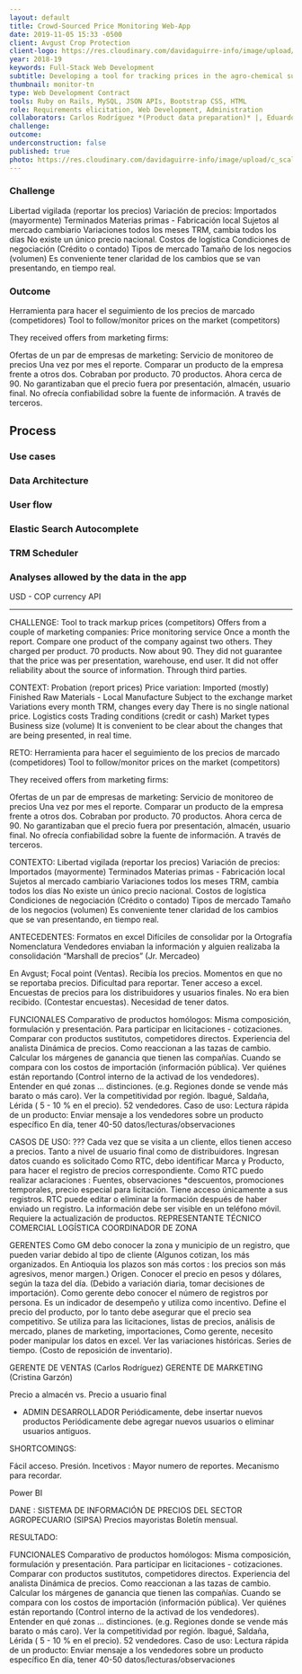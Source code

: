 ```yaml
---
layout: default
title: Crowd-Sourced Price Monitoring Web-App
date: 2019-11-05 15:33 -0500
client: Avgust Crop Protection
client-logo: https://res.cloudinary.com/davidaguirre-info/image/upload/v1625501345/Logos/logo-avgust_wj5upv.png
year: 2018-19
keywords: Full-Stack Web Development
subtitle: Developing a tool for tracking prices in the agro-chemical supplies market.
thumbnail: monitor-tn
type: Web Development Contract
tools: Ruby on Rails, MySQL, JSON APIs, Bootstrap CSS, HTML
role: Requirements elicitation, Web Development, Administration
collaborators: Carlos Rodríguez *(Product data preparation)* |, Eduardo Medina *(User data preparation)* |, Cristina Garzón *(Client / Manager)*
challenge:
outcome:
underconstruction: false
published: true
photo: https://res.cloudinary.com/davidaguirre-info/image/upload/c_scale,q_60,w_750/v1625633107/AVGMonitor/Screenshots_AVGMONITOR-02_zoiiub.png
---
```


<h3 class="article-sub">Challenge</h3>
Libertad vigilada (reportar los precios)
Variación de precios:
Importados (mayormente)
Terminados
Materias primas - Fabricación local
Sujetos al mercado cambiario
Variaciones todos los meses
TRM, cambia todos los días
No existe un único precio nacional.
Costos de logística
Condiciones de negociación (Crédito o contado)
Tipos de mercado
Tamaño de los negocios (volumen)
Es conveniente tener claridad de los cambios que se van presentando, en tiempo real.

<h3 class="article-sub">Outcome</h3>
Herramienta para hacer el seguimiento de los precios de marcado (competidores)
Tool to follow/monitor prices on the market (competitors)

They received offers from marketing firms:

Ofertas de un par de empresas de marketing:
Servicio de monitoreo de precios
Una vez por mes el reporte.
Comparar un producto de la empresa frente a otros dos.
Cobraban por producto. 70 productos.
Ahora cerca de 90.
No garantizaban que el precio fuera por presentación, almacén, usuario final.
No ofrecía confiabilidad sobre la fuente de información. A través de terceros.

<h2 class="article-sub" id="process-title">Process</h2>

<h3 class= "stage-title">Use cases</h3>
<h3 class= "stage-title">Data Architecture</h3>
<h3 class= "stage-title">User flow</h3>
<h3 class= "stage-title">Elastic Search Autocomplete</h3>
<h3 class= "stage-title">TRM Scheduler</h3>
<h3 class= "stage-title">Analyses allowed by the data in the app</h3>
USD - COP currency API
<hr>


CHALLENGE:
Tool to track markup prices (competitors)
Offers from a couple of marketing companies:
Price monitoring service
Once a month the report.
Compare one product of the company against two others.
They charged per product. 70 products.
Now about 90.
They did not guarantee that the price was per presentation, warehouse, end user.
It did not offer reliability about the source of information. Through third parties.

CONTEXT:
Probation (report prices)
Price variation:
Imported (mostly)
Finished
Raw Materials - Local Manufacture
Subject to the exchange market
Variations every month
TRM, changes every day
There is no single national price.
Logistics costs
Trading conditions (credit or cash)
Market types
Business size (volume)
It is convenient to be clear about the changes that are being presented, in real time.



RETO:
Herramienta para hacer el seguimiento de los precios de marcado (competidores)
Tool to follow/monitor prices on the market (competitors)

They received offers from marketing firms:

Ofertas de un par de empresas de marketing:
Servicio de monitoreo de precios
Una vez por mes el reporte.
Comparar un producto de la empresa frente a otros dos.
Cobraban por producto. 70 productos.
Ahora cerca de 90.
No garantizaban que el precio fuera por presentación, almacén, usuario final.
No ofrecía confiabilidad sobre la fuente de información. A través de terceros.


CONTEXTO:
Libertad vigilada (reportar los precios)
Variación de precios:
Importados (mayormente)
Terminados
Materias primas - Fabricación local
Sujetos al mercado cambiario
Variaciones todos los meses
TRM, cambia todos los días
No existe un único precio nacional.
Costos de logística
Condiciones de negociación (Crédito o contado)
Tipos de mercado
Tamaño de los negocios (volumen)
Es conveniente tener claridad de los cambios que se van presentando, en tiempo real.

ANTECEDENTES:
Formatos en excel
Difíciles de consolidar por la
Ortografía
Nomenclatura
Vendedores enviaban la información y alguien realizaba la consolidación
“Marshall de precios” (Jr. Mercadeo)

En Avgust;
Focal point (Ventas). Recibía los precios.
Momentos en que no se reportaba precios.
Dificultad para reportar. Tener acceso a excel.
Encuestas de precios para los distribuidores y usuarios finales.
No era bien recibido. (Contestar encuestas).
Necesidad de tener datos.



FUNCIONALES
Comparativo de productos homólogos: Misma composición, formulación y presentación.
Para participar en licitaciones - cotizaciones.
Comparar con productos sustitutos, competidores directos.
Experiencia del analista
Dinámica de precios. Como reaccionan a las tazas de cambio.
Calcular los márgenes de ganancia que tienen las compañías.
Cuando se compara con los costos de importación (información pública).
Ver quiénes están reportando (Control interno de la activad de los vendedores).
Entender en qué zonas … distinciones. (e.g. Regiones donde se vende más barato o más caro).
Ver la competitividad por región.
 Ibagué, Saldaña, Lérida ( 5 - 10 % en el precio).
52 vendedores.
Caso de uso:
Lectura rápida de un producto:
Enviar mensaje a los vendedores sobre un producto específico
En día, tener 40-50 datos/lecturas/observaciones


CASOS DE USO:
???
Cada vez que se visita a un cliente, ellos tienen acceso a precios. Tanto a nivel de usuario final como de distribuidores.
Ingresan datos cuando es solicitado
Como RTC, debo identificar Marca y Producto, para hacer el registro de precios correspondiente.
Como RTC puedo realizar aclaraciones : Fuentes, observaciones *descuentos, promociones temporales, precio especial para licitación.
Tiene acceso únicamente a sus registros.
RTC puede editar o eliminar la formación después de haber enviado un registro.
La información debe ser visible en un teléfono móvil.
Requiere la actualización de productos.
REPRESENTANTE TÉCNICO COMERCIAL
LOGÍSTICA
COORDINADOR DE ZONA

GERENTES
Como GM debo conocer la zona y municipio de un registro, que pueden variar debido al tipo de cliente (Algunos cotizan, los más organizados. En Antioquia los plazos son más cortos : los precios son más agresivos, menor margen.)
Origen.
Conocer el precio en pesos y dólares, según la taza del día.  (Debido a variación diaria, tomar decisiones de importación).
Como gerente debo conocer el número de registros por persona. Es un indicador de desempeño y utiliza como incentivo.
Define el precio del producto, por lo tanto debe asegurar que el precio sea competitivo.
Se utiliza para las licitaciones, listas de precios, análisis de mercado, planes de marketing, importaciones,
Como gerente, necesito poder manipular los datos en excel.
Ver las variaciones históricas. Series de tiempo.
(Costo de reposición de inventario).


GERENTE DE VENTAS (Carlos Rodríguez)
GERENTE DE MARKETING (Cristina Garzón)

Precio a almacén vs. Precio a usuario final

- ADMIN
DESARROLLADOR
Periódicamente, debe insertar nuevos productos
Periódicamente debe agregar nuevos usuarios o eliminar usuarios antiguos.


SHORTCOMINGS:

Fácil acceso.
Presión.
Incetivos : Mayor numero de reportes.
Mecanismo para recordar.

Power BI

DANE : SISTEMA DE INFORMACIÓN DE PRECIOS DEL SECTOR AGROPECUARIO (SIPSA)
Precios mayoristas
Boletín mensual.

RESULTADO:

FUNCIONALES
Comparativo de productos homólogos: Misma composición, formulación y presentación.
Para participar en licitaciones - cotizaciones.
Comparar con productos sustitutos, competidores directos.
Experiencia del analista
Dinámica de precios. Como reaccionan a las tazas de cambio.
Calcular los márgenes de ganancia que tienen las compañías.
Cuando se compara con los costos de importación (información pública).
Ver quiénes están reportando (Control interno de la activad de los vendedores).
Entender en qué zonas … distinciones. (e.g. Regiones donde se vende más barato o más caro).
Ver la competitividad por región.
 Ibagué, Saldaña, Lérida ( 5 - 10 % en el precio).
52 vendedores.
Caso de uso:
Lectura rápida de un producto:
Enviar mensaje a los vendedores sobre un producto específico
En día, tener 40-50 datos/lecturas/observaciones


